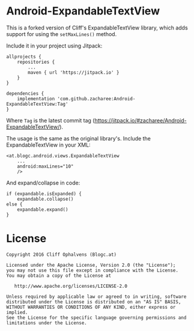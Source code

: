Android-ExpandableTextView
==========================
This is a forked version of Cliff's ExpandableTextView library, which adds support for using the `setMaxLines()` method.

Include it in your project using Jitpack:

```
allprojects {
	repositories {
		...
		maven { url 'https://jitpack.io' }
	}
}
```

```
dependencies {
	implementation 'com.github.zacharee:Android-ExpandableTextView:Tag'
}
```

Where `Tag` is the latest commit tag (https://jitpack.io/#zacharee/Android-ExpandableTextView/).

The usage is the same as the original library's. Include the ExpandableTextView in your XML:

```
<at.blogc.android.views.ExpandableTextView
	...
	android:maxLines="10"
	/>
```

And expand/collapse in code:

```
if (expandable.isExpanded) {
	expandable.collapse()
else {
	expandable.expand()
}
```

License
=======

    Copyright 2016 Cliff Ophalvens (Blogc.at)

    Licensed under the Apache License, Version 2.0 (the "License");
    you may not use this file except in compliance with the License.
    You may obtain a copy of the License at

       http://www.apache.org/licenses/LICENSE-2.0

    Unless required by applicable law or agreed to in writing, software
    distributed under the License is distributed on an "AS IS" BASIS,
    WITHOUT WARRANTIES OR CONDITIONS OF ANY KIND, either express or implied.
    See the License for the specific language governing permissions and
    limitations under the License.
